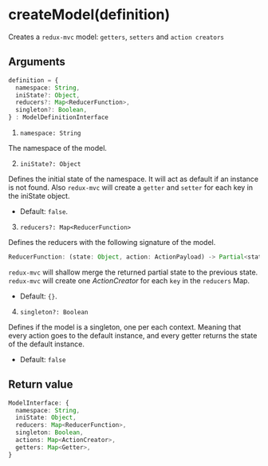 # createModel(definition)

Creates a `redux-mvc` model: `getters`, `setters` and `action creators`

## Arguments

  ```ts
  definition = {
    namespace: String,
    iniState?: Object,
    reducers?: Map<ReducerFunction>,
    singleton?: Boolean,
  } : ModelDefinitionInterface
  ```

1. `namespace: String`

  The namespace of the model.

2. `iniState?: Object`

  Defines the initial state of the namespace. It will act as default if an instance is not found. Also `redux-mvc` will create a `getter` and `setter` for each key in the iniState object.

  * Default: `false`.

3. `reducers?: Map<ReducerFunction>`

  Defines the reducers with the following signature of the model.

  ```ts
  ReducerFunction: (state: Object, action: ActionPayload) -> Partial<state>
  ```

  `redux-mvc` will shallow merge the returned partial state to the previous state.
  `redux-mvc` will create one *ActionCreator* for each `key` in the `reducers` Map.

  * Default: `{}`.

4. `singleton?: Boolean`

  Defines if the model is a singleton, one per each context. Meaning that every action goes to the default instance, and every getter returns the state of the default instance.

  * Default: `false`

## Return value

  ```ts
  ModelInterface: {
    namespace: String,
    iniState: Object,
    reducers: Map<ReducerFunction>,
    singleton: Boolean,
    actions: Map<ActionCreator>,
    getters: Map<Getter>,
  }
  ```
